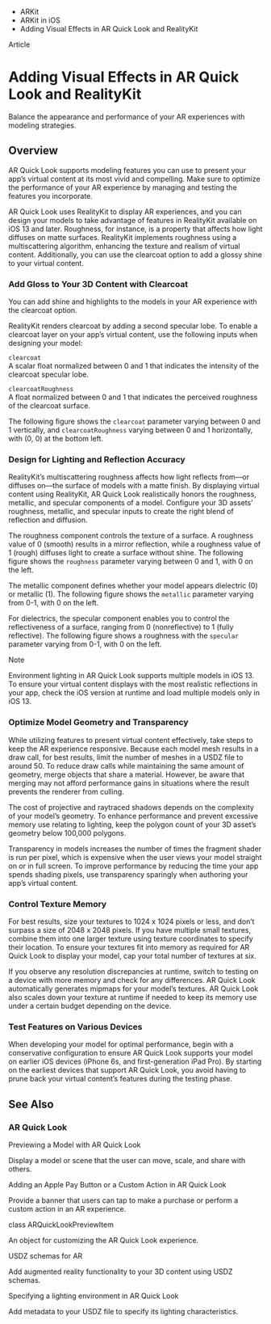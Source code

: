 

- ARKit
- ARKit in iOS
-  Adding Visual Effects in AR Quick Look and RealityKit 

Article

# Adding Visual Effects in AR Quick Look and RealityKit

Balance the appearance and performance of your AR experiences with modeling strategies.

## Overview

AR Quick Look supports modeling features you can use to present your app’s virtual content at its most vivid and compelling. Make sure to optimize the performance of your AR experience by managing and testing the features you incorporate.

AR Quick Look uses RealityKit to display AR experiences, and you can design your models to take advantage of features in RealityKit available on iOS 13 and later. Roughness, for instance, is a property that affects how light diffuses on matte surfaces. RealityKit implements roughness using a multiscattering algorithm, enhancing the texture and realism of virtual content. Additionally, you can use the clearcoat option to add a glossy shine to your virtual content.

### Add Gloss to Your 3D Content with Clearcoat

You can add shine and highlights to the models in your AR experience with the clearcoat option.

RealityKit renders clearcoat by adding a second specular lobe. To enable a clearcoat layer on your app’s virtual content, use the following inputs when designing your model:

`clearcoat`  
A scalar float normalized between 0 and 1 that indicates the intensity of the clearcoat specular lobe.

`clearcoatRoughness`  
A float normalized between 0 and 1 that indicates the perceived roughness of the clearcoat surface.

The following figure shows the `clearcoat` parameter varying between 0 and 1 vertically, and `clearcoatRoughness` varying between 0 and 1 horizontally, with (0, 0) at the bottom left.

### Design for Lighting and Reflection Accuracy

RealityKit’s multiscattering roughness affects how light reflects from––or diffuses on––the surface of models with a matte finish. By displaying virtual content using RealityKit, AR Quick Look realistically honors the roughness, metallic, and specular components of a model. Configure your 3D assets’ roughness, metallic, and specular inputs to create the right blend of reflection and diffusion.

The roughness component controls the texture of a surface. A roughness value of 0 (smooth) results in a mirror reflection, while a roughness value of 1 (rough) diffuses light to create a surface without shine. The following figure shows the `roughness` parameter varying between 0 and 1, with 0 on the left.

The metallic component defines whether your model appears dielectric (0) or metallic (1). The following figure shows the `metallic` parameter varying from 0-1, with 0 on the left.

For dielectrics, the specular component enables you to control the reflectiveness of a surface, ranging from 0 (nonreflective) to 1 (fully reflective). The following figure shows a roughness with the `specular` parameter varying from 0-1, with 0 on the left.

Note

Environment lighting in AR Quick Look supports multiple models in iOS 13. To ensure your virtual content displays with the most realistic reflections in your app, check the iOS version at runtime and load multiple models only in iOS 13.

### Optimize Model Geometry and Transparency

While utilizing features to present virtual content effectively, take steps to keep the AR experience responsive. Because each model mesh results in a draw call, for best results, limit the number of meshes in a USDZ file to around 50. To reduce draw calls while maintaining the same amount of geometry, merge objects that share a material. However, be aware that merging may not afford performance gains in situations where the result prevents the renderer from culling.

The cost of projective and raytraced shadows depends on the complexity of your model’s geometry. To enhance performance and prevent excessive memory use relating to lighting, keep the polygon count of your 3D asset’s geometry below 100,000 polygons.

Transparency in models increases the number of times the fragment shader is run per pixel, which is expensive when the user views your model straight on or in full screen. To improve performance by reducing the time your app spends shading pixels, use transparency sparingly when authoring your app’s virtual content.

### Control Texture Memory

For best results, size your textures to 1024 x 1024 pixels or less, and don’t surpass a size of 2048 x 2048 pixels. If you have multiple small textures, combine them into one larger texture using texture coordinates to specify their location. To ensure your textures fit into memory as required for AR Quick Look to display your model, cap your total number of textures at six.

If you observe any resolution discrepancies at runtime, switch to testing on a device with more memory and check for any differences. AR Quick Look automatically generates mipmaps for your model’s textures. AR Quick Look also scales down your texture at runtime if needed to keep its memory use under a certain budget depending on the device.

### Test Features on Various Devices

When developing your model for optimal performance, begin with a conservative configuration to ensure AR Quick Look supports your model on earlier iOS devices (iPhone 6s, and first-generation iPad Pro). By starting on the earliest devices that support AR Quick Look, you avoid having to prune back your virtual content’s features during the testing phase.

## See Also

### AR Quick Look

Previewing a Model with AR Quick Look

Display a model or scene that the user can move, scale, and share with others.

Adding an Apple Pay Button or a Custom Action in AR Quick Look

Provide a banner that users can tap to make a purchase or perform a custom action in an AR experience.

class ARQuickLookPreviewItem

An object for customizing the AR Quick Look experience.

USDZ schemas for AR

Add augmented reality functionality to your 3D content using USDZ schemas.

Specifying a lighting environment in AR Quick Look

Add metadata to your USDZ file to specify its lighting characteristics.

